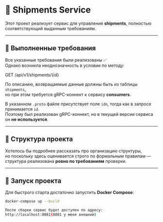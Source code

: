 # 🚚 Shipments Service

Этот проект реализует сервис для управления **shipments**, полностью соответствующий выданным требованиям.

---

## 🧩 Выполненные требования

Все указанные требования были реализованы ✅  
Однако возникла неоднозначность в условии по методу:

GET /api/v1/shipments/{id}

По описанию, возвращаемые данные должны быть из таблицы `shipments`,  
но при этом требуется gRPC-коннект к сервису **consumers**.

В указанном `.proto` файле присутствует поле `idn`, тогда как в запросе принимается `id`.  
Поэтому был реализован gRPC-коннект, но в текущей версии сервиса он **не используется**.

---

## 🧱 Структура проекта

Хотелось бы подробнее рассказать про организацию структуры,  
но поскольку здесь оценивается строго по формальным правилам —  
структура реализована **ровно по требованиям** проверки.

---

## 🐳 Запуск проекта

Для быстрого старта достаточно запустить **Docker Compose**:

```bash
docker-compose up --build

После сборки сервис будет доступен по адресу:
http://localhost:8081(8081 у меня внешний)
